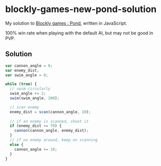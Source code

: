 # blockly-games-new-pond-solution

My solution to [Blockly games : Pond](https://blockly-games.appspot.com/pond-duck), written in JavaScript.

100% win rate when playing with the default AI, but may not be good in PVP.

## Solution
```js
var cannon_angle = 0;
var enemy_dist;
var swim_angle = 0;

while (true) {
  // swim circularly
  swim_angle += 2;
  swim(swim_angle, 100);

  // scan enemy
  enemy_dist = scan(cannon_angle, 10);
  
  // if an enemy is scanned, shoot it
  if (enemy_dist <= 70) {
    cannon(cannon_angle, enemy_dist);
  }
  // if no enemy around, keep on scanning
  else {
    cannon_angle += 10;
  }
}
```
